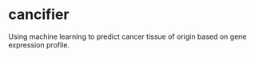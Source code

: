 # cancifier

Using machine learning to predict cancer tissue of origin based on gene expression profile.
